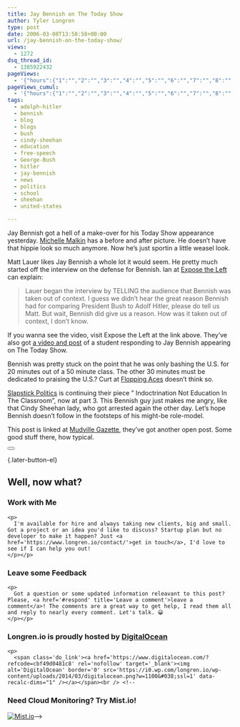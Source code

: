 ```yaml
---
title: Jay Bennish on The Today Show
author: Tyler Longren
type: post
date: 2006-03-08T13:58:58+00:00
url: /jay-bennish-on-the-today-show/
views:
  - 1272
dsq_thread_id:
  - 1385922432
pageViews:
  - '{"hours":{"1":"","2":"","3":"","4":"","5":"","6":"","7":"","8":"","9":"","10":"","11":"","12":"","13":"","14":"","15":"","16":"","17":"","18":"","19":"","20":"","21":"","22":"","23":"","24":"","25":"","26":"","27":"","28":"","29":"","30":"","31":"","32":"","33":"","34":"","35":"","36":"","37":"","38":"","39":"","40":"","41":"","42":"","43":"","44":"","45":"","46":"","47":""},"days":{"2":"","3":"","4":"","5":"","6":"","7":"","8":"","9":"","10":"","11":"","12":"","13":"","14":""},"weeks":{"3":"","4":"","5":"","6":"","7":"","8":"","9":"","10":"","11":"","12":""},"months":{"4":"","5":"","6":"","7":"","8":"","9":"","10":"","11":"","12":"","13":"","14":"","15":"","16":"","17":"","18":"","19":"","20":"","21":"","22":"","23":"","24":""}}'
pageViews_cumul:
  - '{"hours":{"1":"","2":"","3":"","4":"","5":"","6":"","7":"","8":"","9":"","10":"","11":"","12":"","13":"","14":"","15":"","16":"","17":"","18":"","19":"","20":"","21":"","22":"","23":"","24":"","25":"","26":"","27":"","28":"","29":"","30":"","31":"","32":"","33":"","34":"","35":"","36":"","37":"","38":"","39":"","40":"","41":"","42":"","43":"","44":"","45":"","46":"","47":""},"days":{"2":"","3":"","4":"","5":"","6":"","7":"","8":"","9":"","10":"","11":"","12":"","13":"","14":""},"weeks":{"3":"","4":"","5":"","6":"","7":"","8":"","9":"","10":"","11":"","12":""},"months":{"4":"","5":"","6":"","7":"","8":"","9":"","10":"","11":"","12":"","13":"","14":"","15":"","16":"","17":"","18":"","19":"","20":"","21":"","22":"","23":"","24":""}}'
tags:
  - adolph-hitler
  - bennish
  - blog
  - blogs
  - bush
  - cindy-sheehan
  - education
  - free-speech
  - George-Bush
  - hitler
  - jay-bennish
  - news
  - politics
  - school
  - sheehan
  - united-states

---
```

Jay Bennish got a hell of a make-over for his Today Show appearance yesterday. [Michelle Malkin][1] has a before and after picture. He doesn&#8217;t have that hippie look so much anymore. Now he&#8217;s just sportin a little weasel look.

Matt Lauer likes Jay Bennish a whole lot it would seem. He pretty much started off the interview on the defense for Bennish. Ian at [Expose the Left][2] can explain:

> Lauer began the interview by TELLING the audience that Bennish was taken out of context. I guess we didn’t hear the great reason Bennish had for comparing President Bush to Adolf Hitler, please do tell us Matt. But wait, Bennish did give us a reason. How was it taken out of context, I don’t know.

If you wanna see the video, visit Expose the Left at the link above. They&#8217;ve also got [a video and post][3] of a student responding to Jay Bennish appearing on The Today Show.  
<!--adsense#ypn-->

  
Bennish was pretty stuck on the point that he was only bashing the U.S. for 20 minutes out of a 50 minute class. The other 30 minutes must be dedicated to praising the U.S.? Curt at [Flopping Aces][4] doesn&#8217;t think so.

[Slapstick Politics][5] is continuing their piece &#8221; Indoctrination Not Education In The Classroom&#8221;, now at part 3. This Bennish guy just makes me angry, like that Cindy Sheehan lady, who got arrested again the other day. Let&#8217;s hope Bennish doesn&#8217;t follow in the footsteps of his might-be role-model.

This post is linked at [Mudville Gazette][6], they&#8217;ve got another open post. Some good stuff there, how typical. 

<div class="wpulike wpulike-default " >
  <div class="wp_ulike_general_class wp_ulike_is_not_liked">
    <button type="button"
					aria-label="Like Button"
					data-ulike-id="2128"
					data-ulike-nonce="8bee1a24f6"
					data-ulike-type="likeThis"
					data-ulike-template="wpulike-default"
					data-ulike-display-likers="0"
					data-ulike-disable-pophover="0"
					class="wp_ulike_btn wp_ulike_put_image wp_likethis_2128"></button><span class="count-box"></span>
  </div>
</div>

[][7]{.later-button-el}

<div class='what-next'>
  <h2>
    Well, now what?
  </h2>
  
  <div class='hire'>
    <h3>
      Work with Me
    </h3>
    
    <p>
      I'm available for hire and always taking new clients, big and small. Got a project or an idea you'd like to discuss? Startup plan but no developer to make it happen? Just <a href='https://www.longren.io/contact/'>get in touch</a>, I'd love to see if I can help you out!
    </p></p>
  </div>
  
  <div class='hire'>
    <h3>
      Leave some Feedback
    </h3>
    
    <p>
      Got a question or some updated information releavant to this post? Please, <a href='#respond' title='Leave a comment'>leave a comment</a>! The comments are a great way to get help, I read them all and reply to nearly every comment. Let's talk. 😀
    </p></p>
  </div>
  
  <div class='now-what-bottom-ad'>
    <h3>
      Longren.io is proudly hosted by <a href='https://www.digitalocean.com/?refcode=cbf49d0481c8'>DigitalOcean</a>
    </h3>
    
    <p>
      <span class='do_link'><a href='https://www.digitalocean.com/?refcode=cbf49d0481c8' rel='nofollow' target='_blank'><img alt='DigitalOcean' border='0' src='https://i0.wp.com/longren.io/wp-content/uploads/2014/03/digitalocean.png?w=1100&#038;ssl=1' data-recalc-dims="1" /></a></span><br /> <!--

<h3>Need Cloud Monitoring? Try Mist.io!</h3>

<span class='do_link'><a href='http://mist.io/?ref=tyler' rel='nofollow' target='_blank'><img alt='Mist.io' border='0' src='https://i0.wp.com/longren.io/wp-content/uploads/2014/04/mistio.jpg?w=1100&#038;ssl=1' data-recalc-dims="1"></a></span>--></div> </div>

 [1]: http://michellemalkin.com/archives/004715.htm
 [2]: http://exposetheleft.com/2006/03/07/bennishtoday/
 [3]: http://exposetheleft.com/2006/03/07/hannityallen-2/
 [4]: http://www.floppingaces.net/?p=1419
 [5]: http://slapstickpolitics.blogspot.com/2006/03/indoctrination-not-education-in_07.html
 [6]: http://www.mudvillegazette.com/archives/004256.html
 [7]: #